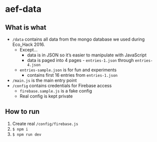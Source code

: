 # aef-data

## What is what
- `/data` contains all data from the mongo database we used during Eco_Hack 2016.
  - Except...
    - data is in JSON so it’s easier to manipulate with JavaScript
    - data is paged into 4 pages - `entries-1.json` through `entries-4.json`
  - `entries-sample.json` is for fun and experiments
    - contains first 16 entries from `entries-1.json`
- `/main.js` is the main entry point
- `/config` contains credentials for Firebase access
  - `firebase.sample.js` is a fake config
  - Real config is kept private

## How to run
1. Create real `/config/firebase.js`
2. `$ npm i`
3. `$ npm run dev`
